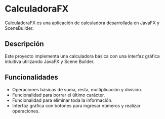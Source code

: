 # CalculadoraFX

CalculadoraFX es una aplicación de calculadora desarrollada en JavaFX y SceneBuilder.

## Descripción

Este proyecto implementa una calculadora básica con una interfaz gráfica intuitiva utilizando JavaFX y Scene Builder.

## Funcionalidades

- Operaciones básicas de suma, resta, multiplicación y división.
- Funcionalidad para borrar el último carácter.
- Funcionalidad para eliminar toda la información.
- Interfaz gráfica con botones para ingresar números y realizar operaciones.
